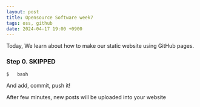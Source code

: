 ```yaml
---
layout: post
title: Opensource Software week7
tags: oss, github
date: 2024-04-17 19:00 +0900
---
```


Today, We learn about how to make our static website using GitHub pages.

### Step 0. SKIPPED

```bash
$	bash
```

And add, commit, push it!

After few minutes, new posts will be uploaded into your website
